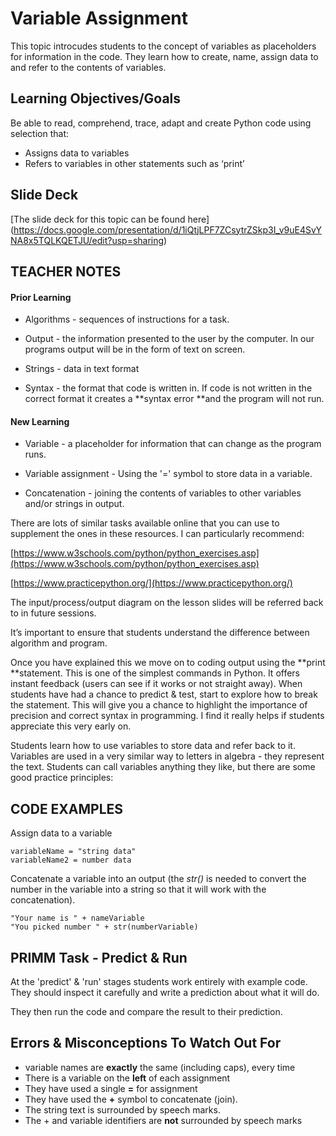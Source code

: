 # Variable Assignment 

This topic introcudes students to the concept of variables as placeholders for information in the code.  They learn how to create, name, assign data to and refer to the contents of variables.

## Learning Objectives/Goals

Be able to read, comprehend, trace, adapt and create Python code using selection that:

- Assigns data to variables
- Refers to variables in other statements such as ‘print’


## Slide Deck

[The slide deck for this topic can be found here]
(https://docs.google.com/presentation/d/1iQtjLPF7ZCsytrZSkp3I_v9uE4SvYNA8x5TQLKQETJU/edit?usp=sharing)

## TEACHER NOTES

#### Prior Learning

- Algorithms - sequences of instructions for a task.

- Output - the information presented to the user by the computer.  In our programs output will be in the form of text on screen.

- Strings - data in text format

- Syntax - the format that code is written in.  If code is not written in the correct format it creates a **syntax error **and the program will not run.

#### New Learning

- Variable - a placeholder for information that can change as the program runs.

- Variable assignment - Using the '=' symbol to store data in a variable.

- Concatenation - joining the contents of variables to other variables and/or strings in output.

There are lots of similar tasks available online that you can use to supplement the ones in these resources.  I can particularly recommend:

[https://www.w3schools.com/python/python_exercises.asp](https://www.w3schools.com/python/python_exercises.asp)

[https://www.practicepython.org/](https://www.practicepython.org/)

The input/process/output diagram on the lesson slides will be referred back to in future sessions.

It’s important to ensure that students understand the difference between algorithm and program.

Once you have explained this we move on to coding output using the **print **statement.  This is one of the simplest commands in Python.  It offers instant feedback (users can see if it works or not straight away).  When students have had a chance to predict & test, start to explore how to break the statement.  This will give you a chance to highlight the importance of precision and correct syntax in programming.  I find it really helps if students appreciate this very early on.

Students learn how to use variables to store data and refer back to it.  Variables are used in a very similar way to letters in algebra - they represent the text.  Students can call variables anything they like, but there are some good practice principles:

## CODE EXAMPLES

Assign data to a variable
```
variableName = "string data"
variableName2 = number data
```

Concatenate a variable into an output (the *str()* is needed to convert the number in the variable into a string so that it will work with the concatenation).
```
"Your name is " + nameVariable
"You picked number " + str(numberVariable)
```

## PRIMM Task - Predict & Run
At the 'predict' & 'run' stages students work entirely with example code.  They should inspect it carefully and write a prediction about what it will do.

They then run the code and compare the result to their prediction.


## Errors & Misconceptions To Watch Out For

- variable names are **exactly** the same (including caps), every time
- There is a variable on the **left** of each assignment
- They have used a single **=** for assignment
- They have used the **+** symbol to concatenate (join).
- The string text is surrounded by speech marks.
- The + and variable identifiers are **not** surrounded by speech marks

  